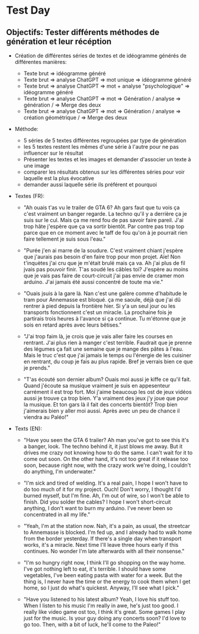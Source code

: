 # Test Day

## Objectifs: Tester différents méthodes de génération et leur récéption

- Création de différentes séries de textes et de idéogramme générés de différentes manières:
    - Texte brut => idéogramme généré
    - Texte brut => analyse ChatGPT => mot unique => idéogramme généré
    - Texte brut => analyse ChatGPT => mot + analyse "psychologique" => idéogramme généré
    - Texte brut => analyse ChatGPT => mot => Génération / analyse => génération / => Merge des deux
    - Texte brut => analyse ChatGPT => mot => Génération / analyse => création géométrique / => Merge des deux

- Méthode: 
    - 5 séries de 5 textes différentes regroupées par type de génération
    - les 5 textes restent les mêmes d'une série à l'autre pour ne pas influencer sur le résultat
    - Présenter les textes et les images et demander d'associer un texte à une image
    - comparer les résultats obtenus sur les différentes séries pour voir laquelle est la plus évocative
    - demander aussi laquelle série ils préférent et pourquoi
    

- Textes (FR): 

    - "Ah ouais t'as vu le trailer de GTA 6? Ah gars faut que tu vois ça c'est vraiment un banger regarde. La techno qu'il y a derrière ça je suis sur le cul. Mais ça me rend fou de pas savoir faire pareil. J'ai trop hâte j'espère que ça va sortir bientôt. Par contre pas trop top parce que en ce moment avec le taff de fou qu'on à je pourrait rien faire tellement je suis sous l'eau."

    - "Purée j'en ai marre de la soudure. C'est vraiment chiant j'espère que j'aurais pas besoin d'en faire trop pour mon projet. Aïe! Non t'inquètes j'ai cru que je m'était brulé mais ça va. Ah j'ai plus de fil jvais pas pouvoir finir. T'as soudé les câbles toi? J'espère au moins que je vais pas faire de court-circuit j'ai pas envie de cramer mon arduino. J'ai jamais été aussi concentré de toute ma vie."

    - "Ouais jsuis à la gare là. Nan c'est une galère comme d'habitude le tram pour Annemasse est bloqué. ça me saoule, déjà que j'ai dû rentrer à pied depuis la frontière hier. Si y'a un seul jour ou les transports fonctionnent c'est un miracle. La prochaine fois je partirais trois heures à l'avance si ça continue. Tu m'étonne que je sois en retard après avec leurs bêtises." 

    - "J'ai trop faim là, je crois que je vais aller faire les courses en rentrant. J'ai plus rien à manger c'est terrible. Faudrait que je prenne des légumes ça fait une semaine que je mange des pâtes à l'eau. Mais le truc c'est que j'ai jamais le temps ou l'énergie de les cuisiner en rentrant, du coup je fais au plus rapide. Bref je verrais bien ce que je prends."

    - "T'as écouté son dernier album? Ouais moi aussi je kiffe ce qu'il fait. Quand j'écoute sa musique vraiment je suis en appesenteur carrément il est trop fort. Moi j'aime beaucoup les ost de jeux vidéos aussi je trouve ça trop bien. Y'a vraiment des jeux j'y joue que pour la musique. Et ton gars là il fait des concerts bientôt? Trop bien j'aimerais bien y aller moi aussi. Après avec un peu de chance il viendra au Paléo!" 


- Texts (EN): 

    - "Have you seen the GTA 6 trailer? Ah man you've got to see this it's a banger, look. The techno behind it, it just blows me away. But it drives me crazy not knowing how to do the same. I can't wait for it to come out soon. On the other hand, it's not too great if it release too soon, because right now, with the crazy work we're doing, I couldn't do anything, I'm underwater."

    - "I'm sick and tired of welding. It's a real pain, I hope I won't have to do too much of it for my project. Ouch! Don't worry, I thought I'd burned myself, but I'm fine. Ah, I'm out of wire, so I won't be able to finish. Did you solder the cables? I hope I won't short-circuit anything, I don't want to burn my arduino. I've never been so concentrated in all my life."

    - "Yeah, I'm at the station now. Nah, it's a pain, as usual, the streetcar to Annemasse is blocked. I'm fed up, and I already had to walk home from the border yesterday. If there's a single day when transport works, it's a miracle. Next time I'll leave three hours early if this continues. No wonder I'm late afterwards with all their nonsense." 

    - "I'm so hungry right now, I think I'll go shopping on the way home. I've got nothing left to eat, it's terrible. I should have some vegetables, I've been eating pasta with water for a week. But the thing is, I never have the time or the energy to cook them when I get home, so I just do what's quickest. Anyway, I'll see what I pick."

    - "Have you listened to his latest album? Yeah, I love his stuff too. When I listen to his music I'm really in awe, he's just too good. I really like video game ost too, I think it's great. Some games I play just for the music. Is your guy doing any concerts soon? I'd love to go too. Then, with a bit of luck, he'll come to the Paleo!" 

    

